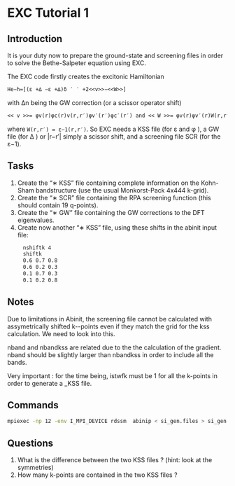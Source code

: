 EXC Tutorial 1
======================

Introduction
--------------

It is your duty now to prepare the ground-state and screening files in order to solve the Bethe-Salpeter equation using EXC.

The EXC code firstly creates the excitonic Hamiltonian

```latex
He−h=[(ε +∆ −ε +∆)δ ′ ′ +2<<v>>−<<W>>]
```

with ∆n being the GW correction (or a scissor operator shift)

```latex
<< v >>= φv(r)φc(r)v(r,r′)φv′(r′)φc′(r′) and << W >>= φv(r)φv′(r)W(r,r′)φc(r′)φc′(r′)
```

where `W(r,r′) = ε−1(r,r′)`. So EXC needs a KSS file (for ε and φ ), a GW file (for ∆ ) or |r−r′| simply a scissor shift, and a screening file SCR (for the ε−1).

Tasks
-----------------
1. Create the “∗ KSS” file containing complete information on the Kohn-Sham bandstructure (use the usual Monkorst-Pack 4x444 k-grid).
2. Create the “∗ SCR” file containing the RPA screening function (this should contain 19 q-points).
3. Create the “∗ GW” file containing the GW corrections to the DFT eigenvalues.
4. Create now another “∗ KSS” file, using these shifts in the abinit input file:
```bash
     nshiftk 4
     shiftk
     0.6 0.7 0.8
     0.6 0.2 0.3
     0.1 0.7 0.3
     0.1 0.2 0.8
```

Notes
------------
Due to limitations in Abinit, the screening file cannot be calculated with assymetrically shifted k--points even if they match the grid for the kss calculation. We need to look into this.

nband and nbandkss are related due to the the calculation of the gradient. nband should be slightly larger than nbandkss in order to include all the bands.

Very important : for the time being, istwfk must be 1 for all the k-points in order to generate a _KSS file.

Commands
--------------------
```bash
mpiexec -np 12 -env I_MPI_DEVICE rdssm  abinip < si_gen.files > si_gen.log; rm *_LOG* fort.7
```

Questions
-------------
1. What is the difference between the two KSS files ? (hint: look at the symmetries)
2. How many k-points are contained in the two KSS files ?
